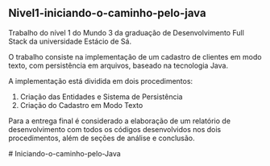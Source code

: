 ## Nivel1-iniciando-o-caminho-pelo-java
<p>Trabalho do nível 1 do Mundo 3 da graduação de Desenvolvimento Full Stack da universidade Estácio de Sá. </p>

<p>O trabalho consiste na implementação de um cadastro de clientes em modo texto, com persistência em arquivos, baseado na tecnologia Java.</p>
<p></p>A implementação está dividida em dois procedimentos:</p>
<ol>
  <li>Criação das Entidades e Sistema de Persistência</li> 
  <li>Criação do Cadastro em Modo Texto</li>
</ol>

<p>Para a entrega final é considerado a elaboração de um relatório de desenvolvimento com todos os códigos desenvolvidos nos dois procedimentos, além de seções de análise e conclusão.</p>


#   I n i c i a n d o - o - c a m i n h o - p e l o - J a v a 
 
 
